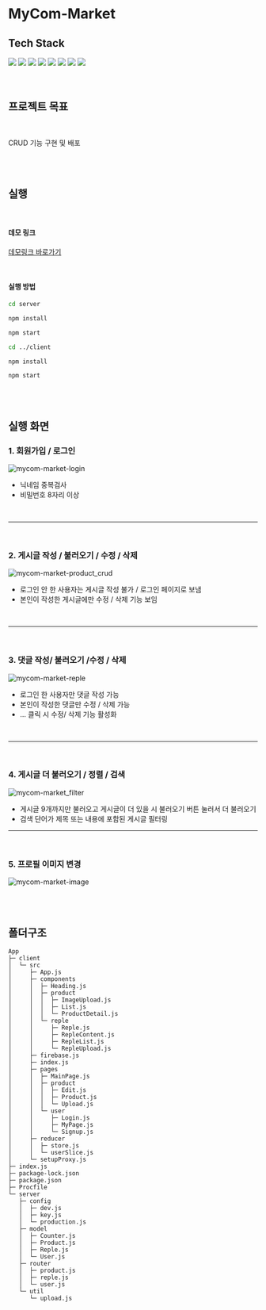 # MyCom-Market

## Tech Stack

<div>
    <img src="https://img.shields.io/badge/React-61DAFB?style=for-the-badge&logo=react&logoColor=white">
    <img src="https://img.shields.io/badge/JavaScript-F7DF1E?style=for-the-badge&logo=javascript&logoColor=white">
    <img src="https://img.shields.io/badge/redux-764ABC?style=for-the-badge&logo=redux&logoColor=white">
    <img src="https://img.shields.io/badge/MongoDB-47A248?style=for-the-badge&logo=mongodb&logoColor=white">
    <img src="https://img.shields.io/badge/express-000000?style=for-the-badge&logo=express&logoColor=white">
    <img src="https://img.shields.io/badge/node.js-339933?style=for-the-badge&logo=node.js&logoColor=white">
    <img src="https://img.shields.io/badge/firebase-FFCA28?style=for-the-badge&logo=firebase&logoColor=white">
    <img src="https://img.shields.io/badge/styled components-DB7093?style=for-the-badge&logo=styled-components&logoColor=white">
</div>

<br/>
<br/>

## 프로젝트 목표

<br/>

CRUD 기능 구현 및 배포

<br/>
<br/>

## 실행

<br/>

#### 데모 링크

[데모링크 바로가기](https://mycom-market.herokuapp.com/)

<br/>

#### 실행 방법

```sh
cd server

npm install

npm start

cd ../client

npm install

npm start
```

<br/>
<br/>

## 실행 화면

### 1. 회원가입 / 로그인

![mycom-market-login](https://user-images.githubusercontent.com/73879034/193766804-bdd51988-2bdd-4764-9843-ad04589a6af4.gif)

- 닉네임 중복검사
- 비밀번호 8자리 이상

<br/>

---

<br/>

### 2. 게시글 작성 / 불러오기 / 수정 / 삭제

![mycom-market-product_crud](https://user-images.githubusercontent.com/73879034/193766974-fd43a03c-07d2-4fbc-989e-ca81a415e7bc.gif)

- 로그인 안 한 사용자는 게시글 작성 불가 / 로그인 페이지로 보냄
- 본인이 작성한 게시글에만 수정 / 삭제 기능 보임

<br/>

---

<br/>

### 3. 댓글 작성/ 불러오기 /수정 / 삭제

![mycom-market-reple](https://user-images.githubusercontent.com/73879034/193769418-8228af94-7097-45f7-b0da-d5c146cd7c6d.gif)

- 로그인 한 사용자만 댓글 작성 가능
- 본인이 작성한 댓글만 수정 / 삭제 가능
- ... 클릭 시 수정/ 삭제 기능 활성화

<br/>

---

<br/>

### 4. 게시글 더 불러오기 / 정렬 / 검색

![mycom-market_filter](https://user-images.githubusercontent.com/73879034/193770230-01f695fc-f29a-4bbb-a37a-6dcb506ab343.gif)

- 게시글 9개까지만 불러오고 게시글이 더 있을 시 불러오기 버튼 눌러서 더 불러오기
- 검색 단어가 제목 또는 내용에 포함된 게시글 필터링
  <br/>

---

<br/>

### 5. 프로필 이미지 변경

![mycom-market-image](https://user-images.githubusercontent.com/73879034/193768500-02274f7b-f1af-4748-b2cb-9ee0ab0bb117.gif)

<br/>
<br/>

## 폴더구조

```
App
├─ client
│  └─ src
│     ├─ App.js
│     ├─ components
│     │  ├─ Heading.js
│     │  ├─ product
│     │  │  ├─ ImageUpload.js
│     │  │  ├─ List.js
│     │  │  └─ ProductDetail.js
│     │  └─ reple
│     │     ├─ Reple.js
│     │     ├─ RepleContent.js
│     │     ├─ RepleList.js
│     │     └─ RepleUpload.js
│     ├─ firebase.js
│     ├─ index.js
│     ├─ pages
│     │  ├─ MainPage.js
│     │  ├─ product
│     │  │  ├─ Edit.js
│     │  │  ├─ Product.js
│     │  │  └─ Upload.js
│     │  └─ user
│     │     ├─ Login.js
│     │     ├─ MyPage.js
│     │     └─ Signup.js
│     ├─ reducer
│     │  ├─ store.js
│     │  └─ userSlice.js
│     └─ setupProxy.js
├─ index.js
├─ package-lock.json
├─ package.json
├─ Procfile
└─ server
   ├─ config
   │  ├─ dev.js
   │  ├─ key.js
   │  └─ production.js
   ├─ model
   │  ├─ Counter.js
   │  ├─ Product.js
   │  ├─ Reple.js
   │  └─ User.js
   ├─ router
   │  ├─ product.js
   │  ├─ reple.js
   │  └─ user.js
   └─ util
      └─ upload.js
```
